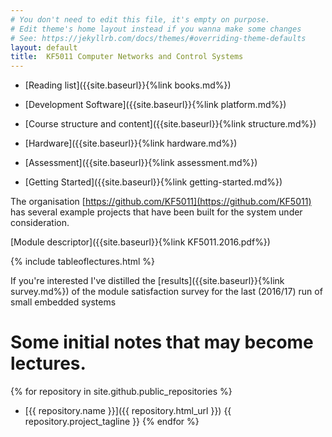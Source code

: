 ```yaml
---
# You don't need to edit this file, it's empty on purpose.
# Edit theme's home layout instead if you wanna make some changes
# See: https://jekyllrb.com/docs/themes/#overriding-theme-defaults
layout: default
title:  KF5011 Computer Networks and Control Systems
---
```



 * [Reading list]({{site.baseurl}}{%link books.md%})
 * [Development Software]({{site.baseurl}}{%link platform.md%})
 * [Course structure and content]({{site.baseurl}}{%link structure.md%})
 * [Hardware]({{site.baseurl}}{%link hardware.md%})
 * [Assessment]({{site.baseurl}}{%link assessment.md%})

 * [Getting Started]({{site.baseurl}}{%link getting-started.md%})

The organisation [https://github.com/KF5011](https://github.com/KF5011) has several example projects that have been built for the system under consideration.

[Module descriptor]({{site.baseurl}}{%link KF5011.2016.pdf%})

{% include tableoflectures.html %}

If you're interested I've distilled the [results]({{site.baseurl}}{%link survey.md%}) of the module satisfaction survey for the last (2016/17) run of small embedded systems  

# Some initial notes that may become lectures.
{% for repository in site.github.public_repositories %}
  * [{{ repository.name }}]({{ repository.html_url }}) {{ repository.project_tagline }}
{% endfor %}
